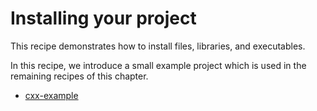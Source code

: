 # Installing your project

This recipe demonstrates how to install files, libraries, and executables.

In this recipe, we introduce a small example project which is used in the
remaining recipes of this chapter.


- [cxx-example](cxx-example/)
